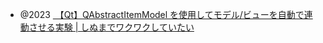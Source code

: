 - @2023 [ 【Qt】QAbstractItemModel を使用してモデル/ビューを自動で連動させる実験 | しぬまでワクワクしていたい](https://tadosuke.com/programming/3741/)
